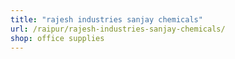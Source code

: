```yaml
---
title: "rajesh industries sanjay chemicals"
url: /raipur/rajesh-industries-sanjay-chemicals/
shop: office supplies
---
```


